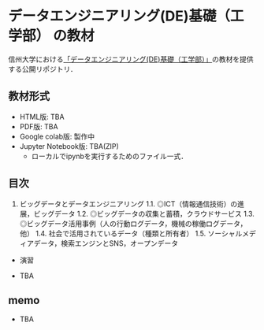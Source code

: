 # データエンジニアリング(DE)基礎（工学部） の教材

信州大学における[「データエンジニアリング(DE)基礎（工学部）」](https://lms.ealps.shinshu-u.ac.jp/common/course/view.php?id=147)の教材を提供する公開リポジトリ．

## 教材形式

* HTML版: TBA
* PDF版: TBA
* Google colab版: 製作中
* Jupyter Notebook版: TBA(ZIP)
  * ローカルでipynbを実行するためのファイル一式．

## 目次

1. ビッグデータとデータエンジニアリング
  1.1. ◎ICT（情報通信技術）の進展，ビッグデータ
  1.2. ◎ビッグデータの収集と蓄積，クラウドサービス
  1.3. ◎ビッグデータ活用事例（⼈の⾏動ログデータ，機械の稼働ログデータ，他）
  1.4. 社会で活用されているデータ（種類と所有者）
  1.5. ソーシャルメディアデータ，検索エンジンとSNS，オープンデータ
* 演習

* TBA

## memo

* TBA
